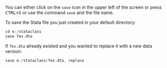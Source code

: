 You can either click on the `save` icon in the upper left of the screen or press <kbd>CTRL+S</kbd> or use the command `save` and the file name. 

To save the Stata file you just created in your default directory:
	
```cpp
cd e:/stataclass
save fev.dta
```

If `fev.dta` already existed and you wanted to replace it with a new data version:

```cpp
save e:/stataclass/fev.dta, replace
```
